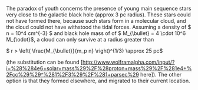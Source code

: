 The paradox of youth concerns the presence of young main sequence stars very close to the galactic black hole (approx 3 pc radius). These stars could not have formed there, because such stars form in a molecular cloud, and the cloud could not have withstood the tidal forces. Assuming a density of $ n = 10^4 cm^{-3} $ and black hole mass of of $ M_{\bullet} = 4 \cdot 10^6 M_{\odot}$, a cloud can only survive at a radius greater than

$ r > \left( \frac{M_{\bullet}}{m_p n} \right)^{1/3} \approx 25 pc$

(the substitution can be found [http://www.wolframalpha.com/input/?i=%28%284e6+solar+mass%29%2F%28proton+mass%29%2F%281e4+%2Fcc%29%29^%281%2F3%29%2F%281+parsec%29 here]). The other option is that they formed elsewhere, and migrated to their current location.